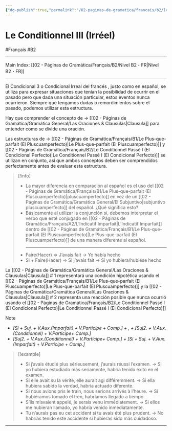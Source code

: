 ```yaml
---
{"dg-publish":true,"permalink":"/02-paginas-de-gramatica/francais/b2/le-conditionnel-iii-irreel/"}
---
```


# Le Conditionnel III (Irréel)
#Français #B2
___
Main Index: [[02 - Páginas de Gramática/Français/B2/Nivel B2・FR\|Nivel B2・FR]]
___
El Condicional 3 o Condicional Irreal del francés , justo como en español, se utiliza para expresar situaciones que tenían la posibilidad de ocurrir en el pasado pero que dada una situación particular, estos eventos nunca ocurrieron. Siempre que tengamos dudas o remordimientos sobre el pasado, podemos utilizar esta estructura.

Hay que comprender el concepto de → [[02 - Páginas de Gramática/Gramática General/Las Oraciones & Clausulas\|Clausula]] para entender como se divide una oración.

Las estructuras de → [[02 - Páginas de Gramática/Français/B1/Le Plus-que-parfait (El Pluscuamperfecto)\|Le Plus-que-parfait (El Pluscuamperfecto)]] y [[02 - Páginas de Gramática/Français/B2/Le Conditionnel Passé I (El Condicional Perfecto)\|Le Conditionnel Passé I (El Condicional Perfecto)]] se utilizan en conjunto, así que ambos conceptos deben ser comprendidos perfectamente antes de evaluar esta estructura.

> [!info] 
> - La mayor diferencia en comparación al español es el uso del [[02 - Páginas de Gramática/Français/B1/Le Plus-que-parfait (El Pluscuamperfecto)\|pluscuamperfecto]] en vez de un [[02 - Páginas de Gramática/Gramática General/El Subjuntivo\|subjuntivo pluscuamperfecto]] del español. ¿Qué significa esto?
> - Básicamente al utilizar la conjunción si, debemos interpretar el verbo que esté conjugado en [[02 - Páginas de Gramática/Français/A2/L’Indicatif Imparfait\|L’Indicatif Imparfait]] dentro de [[02 - Páginas de Gramática/Français/B1/Le Plus-que-parfait (El Pluscuamperfecto)\|Le Plus-que-parfait (El Pluscuamperfecto)]] de una manera diferente al español.
>   ___
> - Faire(Hacer) ⇒ J’avais fait → Yo había hecho
> - Si + Faire(Hacer) ⇒ Si j’avais fait → Si yo hubiera/hubiese hecho

La [[02 - Páginas de Gramática/Gramática General/Las Oraciones & Clausulas\|Clausula]] # 1 representará una condición hipotética usando el [[02 - Páginas de Gramática/Français/B1/Le Plus-que-parfait (El Pluscuamperfecto)\|Le Plus-que-parfait (El Pluscuamperfecto)]] y la [[02 - Páginas de Gramática/Gramática General/Las Oraciones & Clausulas\|Clausula]] # 2 representa una reacción posible que nunca ocurrió usando el [[02 - Páginas de Gramática/Français/B2/Le Conditionnel Passé I (El Condicional Perfecto)\|Le Conditionnel Passé I (El Condicional Perfecto)]]


> [!NOTE] 
> - _[Si + Suj. + V.Aux.(Imparfait) + V.Participe + Comp.] + , + [Suj2. + V.Aux.(Conditionnel) + V.Participe+ Comp.]_
> - _[Suj2. + V.Aux.(Conditionnel) + V.Participe+ Comp.] + [Si + Suj. + V.Aux.(Imparfait) + V.Participe + Comp.]_

> [!example] 
> - Si j’avais étudié plus sérieusement, j’aurais réussi l’examen. → Si yo hubiera estudiado más seriamente, habría tenido éxito en el examen.
> - Si elle avait su la vérité, elle aurait agi différemment. → Si ella hubiera sabido la verdad, habría actuado diferente.
> - Si nous avions pris le train, nous serions arrivés à l’heure. → Si hubiéramos tomado el tren, habríamos llegado a tiempo.
> - S’ils m’avaient appelé, je serais venu immédiatement. → Si ellos me hubieran llamado, yo habría venido inmediatamente.
> - Tu n’aurais pas eu cet accident si tu avais été plus prudent. → No habrías tenido este accidente si hubieras sido más cuidadoso.


___